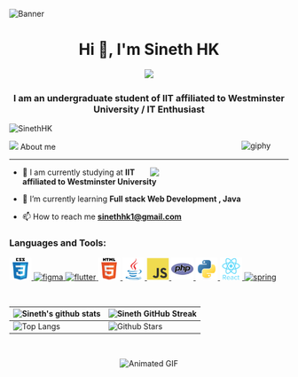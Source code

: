![Banner](https://user-images.githubusercontent.com/90236635/232446433-d5540fa2-fe28-4bb8-b929-cdb51fe61336.gif)
<h1 align="center">Hi 👋, I'm Sineth HK</h1>
<p align="center">
	<a href="https://github.com/Bouaskaoun">
		<img src="https://readme-typing-svg.herokuapp.com?lines=Computer+Science+Student;Full+Stack+Web+Developer;AI%20|%20DS%20|%20ML%20Enthusiastic;Always%20learning%20new%20things&center=true&width=380&height=45">
	</a>
</p>
<h3 align="center">I am an undergraduate student of IIT affiliated to Westminster University / IT Enthusiast</h3>
<p align="left"> <img src="https://komarev.com/ghpvc/?username=SinethHK&label=Profile%20views&color=0e75b6&style=flat" alt="SinethHK" /> </p>
<img align='right' src="https://media.giphy.com/media/M9gbBd9nbDrOTu1Mqx/giphy.gif" width="85" alt="giphy">

<picture><img src = "https://github.com/7oSkaaa/7oSkaaa/blob/main/Images/about_me.gif?raw=true" width = 50px></picture> About me

---
<picture> <img align="right" src="https://github.com/7oSkaaa/7oSkaaa/blob/main/Images/Right_Side.gif?raw=true" width = 250px></picture>

- 🔭 I am currently studying at **IIT affiliated to Westminster University**

- 🌱 I’m currently learning **Full stack Web Development , Java**

- 📫 How to reach me **sinethhk1@gmail.com**



<h3 align="left">Languages and Tools:</h3>
<p align="left"> <a href="https://www.w3schools.com/css/" target="_blank" rel="noreferrer">
  <img src="https://raw.githubusercontent.com/devicons/devicon/master/icons/css3/css3-original-wordmark.svg" alt="css3" width="40" height="40"/> 
</a> <a href="https://www.figma.com/" target="_blank" rel="noreferrer"> <img src="https://www.vectorlogo.zone/logos/figma/figma-icon.svg" alt="figma" width="40" height="40"/> </a>
  <a href="https://flutter.dev" target="_blank" rel="noreferrer"> <img src="https://www.vectorlogo.zone/logos/flutterio/flutterio-icon.svg" alt="flutter" width="40" height="40"/> </a> 
  <a href="https://www.w3.org/html/" target="_blank" rel="noreferrer"> <img src="https://raw.githubusercontent.com/devicons/devicon/master/icons/html5/html5-original-wordmark.svg" alt="html5" width="40" height="40"/> </a> 
  <a href="https://www.java.com" target="_blank" rel="noreferrer"> <img src="https://raw.githubusercontent.com/devicons/devicon/master/icons/java/java-original.svg" alt="java" width="40" height="40"/> </a> 
  <a href="https://developer.mozilla.org/en-US/docs/Web/JavaScript" target="_blank" rel="noreferrer"> <img src="https://raw.githubusercontent.com/devicons/devicon/master/icons/javascript/javascript-original.svg" alt="javascript" width="40" height="40"/> </a>
  <a href="https://www.php.net" target="_blank" rel="noreferrer"> <img src="https://raw.githubusercontent.com/devicons/devicon/master/icons/php/php-original.svg" alt="php" width="40" height="40"/> </a> 
  <a href="https://www.python.org" target="_blank" rel="noreferrer"> <img src="https://raw.githubusercontent.com/devicons/devicon/master/icons/python/python-original.svg" alt="python" width="40" height="40"/> </a>
  <a href="https://reactjs.org/" target="_blank" rel="noreferrer"> <img src="https://raw.githubusercontent.com/devicons/devicon/master/icons/react/react-original-wordmark.svg" alt="react" width="40" height="40"/> </a>
  <a href="https://spring.io/" target="_blank" rel="noreferrer"> <img src="https://www.vectorlogo.zone/logos/springio/springio-icon.svg" alt="spring" width="40" height="40"/> </a> </p>

  <br>
  
| ![Sineth's github stats](https://github-readme-stats.vercel.app/api?username=SinethHK&show_icons=true&theme=tokyonight) | ![Sineth GitHub Streak](https://github-readme-streak-stats.herokuapp.com/?user=SinethHK&theme=tokyonight) |
| --- | --- |
| ![Top Langs](https://github-readme-stats.vercel.app/api/top-langs/?username=SinethHK&theme=tokyonight) | ![Github Stars](https://github-readme-stats.vercel.app/api?username=SinethHK&show_icons=true&locale=en&count_private=true&hide_rank=true&custom_title=My%20GitHub%20Stats&disable_animations=true&theme=tokyonight) |


<br>


<p align="center">
  <img src="https://i.pinimg.com/originals/90/70/32/9070324cdfc07c68d60eed0c39e77573.gif" width="700" height="400" alt="Animated GIF" />
</p>
